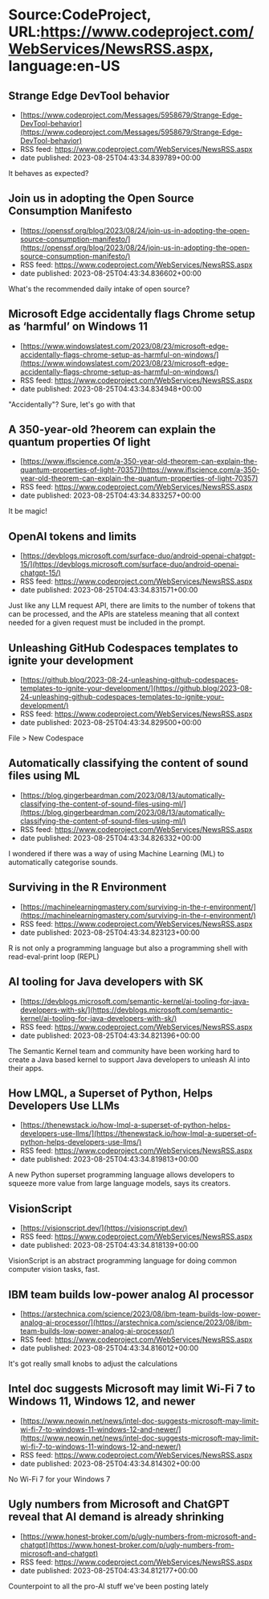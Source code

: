 # Source:CodeProject, URL:https://www.codeproject.com/WebServices/NewsRSS.aspx, language:en-US

## Strange Edge DevTool behavior
 - [https://www.codeproject.com/Messages/5958679/Strange-Edge-DevTool-behavior](https://www.codeproject.com/Messages/5958679/Strange-Edge-DevTool-behavior)
 - RSS feed: https://www.codeproject.com/WebServices/NewsRSS.aspx
 - date published: 2023-08-25T04:43:34.839789+00:00

It behaves as expected?

## Join us in adopting the Open Source Consumption Manifesto
 - [https://openssf.org/blog/2023/08/24/join-us-in-adopting-the-open-source-consumption-manifesto/](https://openssf.org/blog/2023/08/24/join-us-in-adopting-the-open-source-consumption-manifesto/)
 - RSS feed: https://www.codeproject.com/WebServices/NewsRSS.aspx
 - date published: 2023-08-25T04:43:34.836602+00:00

What's the recommended daily intake of open source?

## Microsoft Edge accidentally flags Chrome setup as ‘harmful’ on Windows 11
 - [https://www.windowslatest.com/2023/08/23/microsoft-edge-accidentally-flags-chrome-setup-as-harmful-on-windows/](https://www.windowslatest.com/2023/08/23/microsoft-edge-accidentally-flags-chrome-setup-as-harmful-on-windows/)
 - RSS feed: https://www.codeproject.com/WebServices/NewsRSS.aspx
 - date published: 2023-08-25T04:43:34.834948+00:00

"Accidentally"? Sure, let's go with that

## A 350-year-old ?heorem can explain the quantum properties Of light
 - [https://www.iflscience.com/a-350-year-old-theorem-can-explain-the-quantum-properties-of-light-70357](https://www.iflscience.com/a-350-year-old-theorem-can-explain-the-quantum-properties-of-light-70357)
 - RSS feed: https://www.codeproject.com/WebServices/NewsRSS.aspx
 - date published: 2023-08-25T04:43:34.833257+00:00

It be magic!

## OpenAI tokens and limits
 - [https://devblogs.microsoft.com/surface-duo/android-openai-chatgpt-15/](https://devblogs.microsoft.com/surface-duo/android-openai-chatgpt-15/)
 - RSS feed: https://www.codeproject.com/WebServices/NewsRSS.aspx
 - date published: 2023-08-25T04:43:34.831571+00:00

Just like any LLM request API, there are limits to the number of tokens that can be processed, and the APIs are stateless meaning that all context needed for a given request must be included in the prompt.

## Unleashing GitHub Codespaces templates to ignite your development
 - [https://github.blog/2023-08-24-unleashing-github-codespaces-templates-to-ignite-your-development/](https://github.blog/2023-08-24-unleashing-github-codespaces-templates-to-ignite-your-development/)
 - RSS feed: https://www.codeproject.com/WebServices/NewsRSS.aspx
 - date published: 2023-08-25T04:43:34.829500+00:00

File > New Codespace

## Automatically classifying the content of sound files using ML
 - [https://blog.gingerbeardman.com/2023/08/13/automatically-classifying-the-content-of-sound-files-using-ml/](https://blog.gingerbeardman.com/2023/08/13/automatically-classifying-the-content-of-sound-files-using-ml/)
 - RSS feed: https://www.codeproject.com/WebServices/NewsRSS.aspx
 - date published: 2023-08-25T04:43:34.826332+00:00

I wondered if there was a way of using Machine Learning (ML) to automatically categorise sounds.

## Surviving in the R Environment
 - [https://machinelearningmastery.com/surviving-in-the-r-environment/](https://machinelearningmastery.com/surviving-in-the-r-environment/)
 - RSS feed: https://www.codeproject.com/WebServices/NewsRSS.aspx
 - date published: 2023-08-25T04:43:34.823123+00:00

R is not only a programming language but also a programming shell with read-eval-print loop (REPL)

## AI tooling for Java developers with SK
 - [https://devblogs.microsoft.com/semantic-kernel/ai-tooling-for-java-developers-with-sk/](https://devblogs.microsoft.com/semantic-kernel/ai-tooling-for-java-developers-with-sk/)
 - RSS feed: https://www.codeproject.com/WebServices/NewsRSS.aspx
 - date published: 2023-08-25T04:43:34.821396+00:00

The Semantic Kernel team and community have been working hard to create a Java based kernel to support Java developers to unleash AI into their apps.

## How LMQL, a Superset of Python, Helps Developers Use LLMs
 - [https://thenewstack.io/how-lmql-a-superset-of-python-helps-developers-use-llms/](https://thenewstack.io/how-lmql-a-superset-of-python-helps-developers-use-llms/)
 - RSS feed: https://www.codeproject.com/WebServices/NewsRSS.aspx
 - date published: 2023-08-25T04:43:34.819813+00:00

A new Python superset programming language allows developers to squeeze more value from large language models, says its creators.

## VisionScript
 - [https://visionscript.dev/](https://visionscript.dev/)
 - RSS feed: https://www.codeproject.com/WebServices/NewsRSS.aspx
 - date published: 2023-08-25T04:43:34.818139+00:00

VisionScript is an abstract programming language for doing common computer vision tasks, fast.

## IBM team builds low-power analog AI processor
 - [https://arstechnica.com/science/2023/08/ibm-team-builds-low-power-analog-ai-processor/](https://arstechnica.com/science/2023/08/ibm-team-builds-low-power-analog-ai-processor/)
 - RSS feed: https://www.codeproject.com/WebServices/NewsRSS.aspx
 - date published: 2023-08-25T04:43:34.816012+00:00

It's got really small knobs to adjust the calculations

## Intel doc suggests Microsoft may limit Wi-Fi 7 to Windows 11, Windows 12, and newer
 - [https://www.neowin.net/news/intel-doc-suggests-microsoft-may-limit-wi-fi-7-to-windows-11-windows-12-and-newer/](https://www.neowin.net/news/intel-doc-suggests-microsoft-may-limit-wi-fi-7-to-windows-11-windows-12-and-newer/)
 - RSS feed: https://www.codeproject.com/WebServices/NewsRSS.aspx
 - date published: 2023-08-25T04:43:34.814302+00:00

No Wi-Fi 7 for your Windows 7

## Ugly numbers from Microsoft and ChatGPT reveal that AI demand is already shrinking
 - [https://www.honest-broker.com/p/ugly-numbers-from-microsoft-and-chatgpt](https://www.honest-broker.com/p/ugly-numbers-from-microsoft-and-chatgpt)
 - RSS feed: https://www.codeproject.com/WebServices/NewsRSS.aspx
 - date published: 2023-08-25T04:43:34.812177+00:00

Counterpoint to all the pro-AI stuff we've been posting lately


